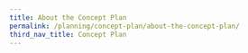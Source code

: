 ```yaml
---
title: About the Concept Plan
permalink: /planning/concept-plan/about-the-concept-plan/
third_nav_title: Concept Plan
---
```

